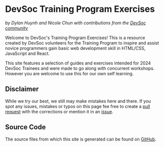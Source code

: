# DevSoc Training Program Exercises

_by Dylan Huynh and Nicole Chun with contributions from the [DevSoc community](https://github.com/TAS-scorchedshadow/training-program-exercises/blob/main/contributors.md)_

Welcome to DevSoc's Training Program Exercises! This is a resource created by DevSoc volunteers for the Training Program to inspire and assist novice programmers gain basic web development skill in HTML/CSS, JavaScript and React.

This site features a selection of guides and exercises intended for 2024 DevSoc Trainees and were made to go along with concurrent workshops. However you are welcome to use this for our own self learning.

## Disclaimer

While we try our best, we still may make mistakes here and there. If you spot any issues, mistakes or typos on this page fee free to create a [pull request](https://github.com/TAS-scorchedshadow/training-program-exercises/pulls) with the corrections or mention it in an [issue](https://github.com/TAS-scorchedshadow/training-program-exercises/issues).

## Source Code

The source files from which this site is generated can be found on [GitHub](https://github.com/TAS-scorchedshadow/training-program-exercises).
